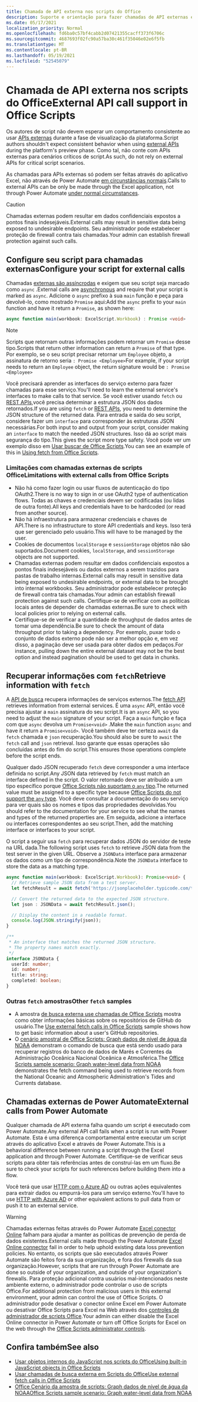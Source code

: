 ```yaml
---
title: Chamada de API externa nos scripts do Office
description: Suporte e orientação para fazer chamadas de API externas em um Script Office.
ms.date: 05/17/2021
localization_priority: Normal
ms.openlocfilehash: fd6ba0c57bf4cabb2d07421355cacff373f6706c
ms.sourcegitcommit: 4687693f02fc90a57ba30c461f35046e02e6f5fb
ms.translationtype: MT
ms.contentlocale: pt-BR
ms.lasthandoff: 05/19/2021
ms.locfileid: "52545079"
---
```

# <a name="external-api-call-support-in-office-scripts"></a><span data-ttu-id="a8d41-103">Chamada de API externa nos scripts do Office</span><span class="sxs-lookup"><span data-stu-id="a8d41-103">External API call support in Office Scripts</span></span>

<span data-ttu-id="a8d41-104">Os autores de script não devem esperar um comportamento consistente ao usar [APIs externas](https://developer.mozilla.org/docs/Web/API) durante a fase de visualização da plataforma.</span><span class="sxs-lookup"><span data-stu-id="a8d41-104">Script authors shouldn't expect consistent behavior when using [external APIs](https://developer.mozilla.org/docs/Web/API) during the platform's preview phase.</span></span> <span data-ttu-id="a8d41-105">Como tal, não conte com APIs externas para cenários críticos de script.</span><span class="sxs-lookup"><span data-stu-id="a8d41-105">As such, do not rely on external APIs for critical script scenarios.</span></span>

<span data-ttu-id="a8d41-106">As chamadas para APIs externas só podem ser feitas através do aplicativo Excel, não através de Power Automate [em circunstâncias normais](#external-calls-from-power-automate).</span><span class="sxs-lookup"><span data-stu-id="a8d41-106">Calls to external APIs can be only be made through the Excel application, not through Power Automate [under normal circumstances](#external-calls-from-power-automate).</span></span>

> [!CAUTION]
> <span data-ttu-id="a8d41-107">Chamadas externas podem resultar em dados confidenciais expostos a pontos finais indesejáveis.</span><span class="sxs-lookup"><span data-stu-id="a8d41-107">External calls may result in sensitive data being exposed to undesirable endpoints.</span></span> <span data-ttu-id="a8d41-108">Seu administrador pode estabelecer proteção de firewall contra tais chamadas.</span><span class="sxs-lookup"><span data-stu-id="a8d41-108">Your admin can establish firewall protection against such calls.</span></span>

## <a name="configure-your-script-for-external-calls"></a><span data-ttu-id="a8d41-109">Configure seu script para chamadas externas</span><span class="sxs-lookup"><span data-stu-id="a8d41-109">Configure your script for external calls</span></span>

<span data-ttu-id="a8d41-110">Chamadas [externas são assíncrodas](https://developer.mozilla.org/docs/Learn/JavaScript/Asynchronous/Async_await) e exigem que seu script seja marcado como `async` .</span><span class="sxs-lookup"><span data-stu-id="a8d41-110">External calls are [asynchronous](https://developer.mozilla.org/docs/Learn/JavaScript/Asynchronous/Async_await) and require that your script is marked as `async`.</span></span> <span data-ttu-id="a8d41-111">Adicione o `async` prefixo à sua `main` função e peça para devolvê-lo, como mostrado `Promise` aqui:</span><span class="sxs-lookup"><span data-stu-id="a8d41-111">Add the `async` prefix to your `main` function and have it return a `Promise`, as shown here:</span></span>

```typescript
async function main(workbook: ExcelScript.Workbook) : Promise <void>
```

> [!NOTE]
> <span data-ttu-id="a8d41-112">Scripts que retornam outras informações podem retornar um `Promise` desse tipo.</span><span class="sxs-lookup"><span data-stu-id="a8d41-112">Scripts that return other information can return a `Promise` of that type.</span></span> <span data-ttu-id="a8d41-113">Por exemplo, se o seu script precisar retornar um `Employee` objeto, a assinatura de retorno seria `: Promise <Employee>`</span><span class="sxs-lookup"><span data-stu-id="a8d41-113">For example, if your script needs to return an `Employee` object, the return signature would be `: Promise <Employee>`</span></span>

<span data-ttu-id="a8d41-114">Você precisará aprender as interfaces do serviço externo para fazer chamadas para esse serviço.</span><span class="sxs-lookup"><span data-stu-id="a8d41-114">You'll need to learn the external service's interfaces to make calls to that service.</span></span> <span data-ttu-id="a8d41-115">Se você estiver usando `fetch` ou [REST APIs,](https://wikipedia.org/wiki/Representational_state_transfer)você precisa determinar a estrutura JSON dos dados retornados.</span><span class="sxs-lookup"><span data-stu-id="a8d41-115">If you are using `fetch` or [REST APIs](https://wikipedia.org/wiki/Representational_state_transfer), you need to determine the JSON structure of the returned data.</span></span> <span data-ttu-id="a8d41-116">Para entrada e saída do seu script, considere fazer um `interface` para corresponder às estruturas JSON necessárias.</span><span class="sxs-lookup"><span data-stu-id="a8d41-116">For both input to and output from your script, consider making an `interface` to match the needed JSON structures.</span></span> <span data-ttu-id="a8d41-117">Isso dá ao script mais segurança do tipo.</span><span class="sxs-lookup"><span data-stu-id="a8d41-117">This gives the script more type safety.</span></span> <span data-ttu-id="a8d41-118">Você pode ver um exemplo disso em [Usar buscar de Office Scripts](../resources/samples/external-fetch-calls.md).</span><span class="sxs-lookup"><span data-stu-id="a8d41-118">You can see an example of this in [Using fetch from Office Scripts](../resources/samples/external-fetch-calls.md).</span></span>

### <a name="limitations-with-external-calls-from-office-scripts"></a><span data-ttu-id="a8d41-119">Limitações com chamadas externas de scripts Office</span><span class="sxs-lookup"><span data-stu-id="a8d41-119">Limitations with external calls from Office Scripts</span></span>

* <span data-ttu-id="a8d41-120">Não há como fazer login ou usar fluxos de autenticação do tipo OAuth2.</span><span class="sxs-lookup"><span data-stu-id="a8d41-120">There is no way to sign in or use OAuth2 type of authentication flows.</span></span> <span data-ttu-id="a8d41-121">Todas as chaves e credenciais devem ser codificadas (ou lidas de outra fonte).</span><span class="sxs-lookup"><span data-stu-id="a8d41-121">All keys and credentials have to be hardcoded (or read from another source).</span></span>
* <span data-ttu-id="a8d41-122">Não há infraestrutura para armazenar credenciais e chaves de API.</span><span class="sxs-lookup"><span data-stu-id="a8d41-122">There is no infrastructure to store API credentials and keys.</span></span> <span data-ttu-id="a8d41-123">Isso terá que ser gerenciado pelo usuário.</span><span class="sxs-lookup"><span data-stu-id="a8d41-123">This will have to be managed by the user.</span></span>
* <span data-ttu-id="a8d41-124">Cookies de documentos `localStorage` e `sessionStorage` objetos não são suportados.</span><span class="sxs-lookup"><span data-stu-id="a8d41-124">Document cookies, `localStorage`, and `sessionStorage` objects are not supported.</span></span> 
* <span data-ttu-id="a8d41-125">Chamadas externas podem resultar em dados confidenciais expostos a pontos finais indesejáveis ou dados externos a serem trazidos para pastas de trabalho internas.</span><span class="sxs-lookup"><span data-stu-id="a8d41-125">External calls may result in sensitive data being exposed to undesirable endpoints, or external data to be brought into internal workbooks.</span></span> <span data-ttu-id="a8d41-126">Seu administrador pode estabelecer proteção de firewall contra tais chamadas.</span><span class="sxs-lookup"><span data-stu-id="a8d41-126">Your admin can establish firewall protection against such calls.</span></span> <span data-ttu-id="a8d41-127">Certifique-se de verificar com as políticas locais antes de depender de chamadas externas.</span><span class="sxs-lookup"><span data-stu-id="a8d41-127">Be sure to check with local policies prior to relying on external calls.</span></span>
* <span data-ttu-id="a8d41-128">Certifique-se de verificar a quantidade de throughput de dados antes de tomar uma dependência.</span><span class="sxs-lookup"><span data-stu-id="a8d41-128">Be sure to check the amount of data throughput prior to taking a dependency.</span></span> <span data-ttu-id="a8d41-129">Por exemplo, puxar todo o conjunto de dados externo pode não ser a melhor opção e, em vez disso, a paginação deve ser usada para obter dados em pedaços.</span><span class="sxs-lookup"><span data-stu-id="a8d41-129">For instance, pulling down the entire external dataset may not be the best option and instead pagination should be used to get data in chunks.</span></span>

## <a name="retrieve-information-with-fetch"></a><span data-ttu-id="a8d41-130">Recuperar informações com `fetch`</span><span class="sxs-lookup"><span data-stu-id="a8d41-130">Retrieve information with `fetch`</span></span>

<span data-ttu-id="a8d41-131">A [API de busca](https://developer.mozilla.org/docs/Web/API/Fetch_API) recupera informações de serviços externos.</span><span class="sxs-lookup"><span data-stu-id="a8d41-131">The [fetch API](https://developer.mozilla.org/docs/Web/API/Fetch_API) retrieves information from external services.</span></span> <span data-ttu-id="a8d41-132">É uma `async` API, então você precisa ajustar a `main` assinatura do seu script.</span><span class="sxs-lookup"><span data-stu-id="a8d41-132">It is an `async` API, so you need to adjust the `main` signature of your script.</span></span> <span data-ttu-id="a8d41-133">Faça a `main` função e faça com que `async` devolva um `Promise<void>` .</span><span class="sxs-lookup"><span data-stu-id="a8d41-133">Make the `main` function `async` and have it return a `Promise<void>`.</span></span> <span data-ttu-id="a8d41-134">Você também deve ter certeza `await` da `fetch` chamada e `json` recuperação.</span><span class="sxs-lookup"><span data-stu-id="a8d41-134">You should also be sure to `await` the `fetch` call and `json` retrieval.</span></span> <span data-ttu-id="a8d41-135">Isso garante que essas operações são concluídas antes do fim do script.</span><span class="sxs-lookup"><span data-stu-id="a8d41-135">This ensures those operations complete before the script ends.</span></span>

<span data-ttu-id="a8d41-136">Qualquer dado JSON recuperado `fetch` deve corresponder a uma interface definida no script.</span><span class="sxs-lookup"><span data-stu-id="a8d41-136">Any JSON data retrieved by `fetch` must match an interface defined in the script.</span></span> <span data-ttu-id="a8d41-137">O valor retornado deve ser atribuído a um tipo específico porque [Office Scripts não suportam o `any` tipo](typescript-restrictions.md#no-any-type-in-office-scripts).</span><span class="sxs-lookup"><span data-stu-id="a8d41-137">The returned value must be assigned to a specific type because [Office Scripts do not support the `any` type](typescript-restrictions.md#no-any-type-in-office-scripts).</span></span> <span data-ttu-id="a8d41-138">Você deve consultar a documentação do seu serviço para ver quais são os nomes e tipos das propriedades devolvidas.</span><span class="sxs-lookup"><span data-stu-id="a8d41-138">You should refer to the documentation for your service to see what the names and types of the returned properties are.</span></span> <span data-ttu-id="a8d41-139">Em seguida, adicione a interface ou interfaces correspondentes ao seu script.</span><span class="sxs-lookup"><span data-stu-id="a8d41-139">Then, add the matching interface or interfaces to your script.</span></span>

<span data-ttu-id="a8d41-140">O script a seguir usa `fetch` para recuperar dados JSON do servidor de teste na URL dada.</span><span class="sxs-lookup"><span data-stu-id="a8d41-140">The following script uses `fetch` to retrieve JSON data from the test server in the given URL.</span></span> <span data-ttu-id="a8d41-141">Observe a `JSONData` interface para armazenar os dados como um tipo de correspondência.</span><span class="sxs-lookup"><span data-stu-id="a8d41-141">Note the `JSONData` interface to store the data as a matching type.</span></span>

```TypeScript
async function main(workbook: ExcelScript.Workbook): Promise<void> {
  // Retrieve sample JSON data from a test server.
  let fetchResult = await fetch('https://jsonplaceholder.typicode.com/todos/1');

  // Convert the returned data to the expected JSON structure.
  let json : JSONData = await fetchResult.json();

  // Display the content in a readable format.
  console.log(JSON.stringify(json));
}

/**
 * An interface that matches the returned JSON structure.
 * The property names match exactly.
 */
interface JSONData {
  userId: number;
  id: number;
  title: string;
  completed: boolean;
}
```

### <a name="other-fetch-samples"></a><span data-ttu-id="a8d41-142">Outras `fetch` amostras</span><span class="sxs-lookup"><span data-stu-id="a8d41-142">Other `fetch` samples</span></span>

* <span data-ttu-id="a8d41-143">A amostra [de busca externa use chamadas de Office Scripts](../resources/samples/external-fetch-calls.md) mostra como obter informações básicas sobre os repositórios de GitHub do usuário.</span><span class="sxs-lookup"><span data-stu-id="a8d41-143">The [Use external fetch calls in Office Scripts](../resources/samples/external-fetch-calls.md) sample shows how to get basic information about a user's GitHub repositories.</span></span>
* <span data-ttu-id="a8d41-144">O [cenário amostral de Office Scripts: Graph dados de nível de água da NOAA](../resources/scenarios/noaa-data-fetch.md) demonstram o comando de busca que está sendo usado para recuperar registros do banco de dados de Marés e Correntes da Administração Oceânica Nacional Oceânica e Atmosférica.</span><span class="sxs-lookup"><span data-stu-id="a8d41-144">The [Office Scripts sample scenario: Graph water-level data from NOAA](../resources/scenarios/noaa-data-fetch.md) demonstrates the fetch command being used to retrieve records from the National Oceanic and Atmospheric Administration's Tides and Currents database.</span></span>

## <a name="external-calls-from-power-automate"></a><span data-ttu-id="a8d41-145">Chamadas externas de Power Automate</span><span class="sxs-lookup"><span data-stu-id="a8d41-145">External calls from Power Automate</span></span>

<span data-ttu-id="a8d41-146">Qualquer chamada de API externa falha quando um script é executado com Power Automate.</span><span class="sxs-lookup"><span data-stu-id="a8d41-146">Any external API call fails when a script is run with Power Automate.</span></span> <span data-ttu-id="a8d41-147">Esta é uma diferença comportamental entre executar um script através do aplicativo Excel e através de Power Automate.</span><span class="sxs-lookup"><span data-stu-id="a8d41-147">This is a behavioral difference between running a script through the Excel application and through Power Automate.</span></span> <span data-ttu-id="a8d41-148">Certifique-se de verificar seus scripts para obter tais referências antes de construí-las em um fluxo.</span><span class="sxs-lookup"><span data-stu-id="a8d41-148">Be sure to check your scripts for such references before building them into a flow.</span></span>

<span data-ttu-id="a8d41-149">Você terá que usar [HTTP com o Azure AD](/connectors/webcontents/) ou outras ações equivalentes para extrair dados ou empurrá-los para um serviço externo.</span><span class="sxs-lookup"><span data-stu-id="a8d41-149">You'll have to use [HTTP with Azure AD](/connectors/webcontents/) or other equivalent actions to pull data from or push it to an external service.</span></span>

> [!WARNING]
> <span data-ttu-id="a8d41-150">Chamadas externas feitas através do Power Automate [Excel conector Online](/connectors/excelonlinebusiness) falham para ajudar a manter as políticas de prevenção de perda de dados existentes.</span><span class="sxs-lookup"><span data-stu-id="a8d41-150">External calls made through the Power Automate [Excel Online connector](/connectors/excelonlinebusiness) fail in order to help uphold existing data loss prevention policies.</span></span> <span data-ttu-id="a8d41-151">No entanto, os scripts que são executados através Power Automate são feitos fora da sua organização, e fora dos firewalls da sua organização.</span><span class="sxs-lookup"><span data-stu-id="a8d41-151">However, scripts that are run through Power Automate are done so outside of your organization, and outside of your organization's firewalls.</span></span> <span data-ttu-id="a8d41-152">Para proteção adicional contra usuários mal-intencionados neste ambiente externo, o administrador pode controlar o uso de scripts Office.</span><span class="sxs-lookup"><span data-stu-id="a8d41-152">For additional protection from malicious users in this external environment, your admin can control the use of Office Scripts.</span></span> <span data-ttu-id="a8d41-153">O administrador pode desativar o conector online Excel em Power Automate ou desativar Office Scripts para Excel na Web através dos [controles de administrador de scripts Office](/microsoft-365/admin/manage/manage-office-scripts-settings).</span><span class="sxs-lookup"><span data-stu-id="a8d41-153">Your admin can either disable the Excel Online connector in Power Automate or turn off Office Scripts for Excel on the web through the [Office Scripts administrator controls](/microsoft-365/admin/manage/manage-office-scripts-settings).</span></span>

## <a name="see-also"></a><span data-ttu-id="a8d41-154">Confira também</span><span class="sxs-lookup"><span data-stu-id="a8d41-154">See also</span></span>

* [<span data-ttu-id="a8d41-155">Usar objetos internos do JavaScript nos scripts do Office</span><span class="sxs-lookup"><span data-stu-id="a8d41-155">Using built-in JavaScript objects in Office Scripts</span></span>](javascript-objects.md)
* [<span data-ttu-id="a8d41-156">Usar chamadas de busca externa em Scripts do Office</span><span class="sxs-lookup"><span data-stu-id="a8d41-156">Use external fetch calls in Office Scripts</span></span>](../resources/samples/external-fetch-calls.md)
* [<span data-ttu-id="a8d41-157">Office Cenário da amostra de scripts: Graph dados de nível de água da NOAA</span><span class="sxs-lookup"><span data-stu-id="a8d41-157">Office Scripts sample scenario: Graph water-level data from NOAA</span></span>](../resources/scenarios/noaa-data-fetch.md)

